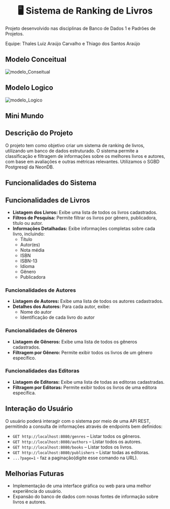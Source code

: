 <h1 align="center">🖥️ Sistema de Ranking de Livros</h1>
<p> Projeto desenvolvido nas disciplinas de Banco de Dados 1 e Padrões de Projetos. </p>
<p> Equipe: Thales Luiz Araújo Carvalho e Thiago dos Santos Araújo</p>

## Modelo Conceitual
![modelo_Conseitual](https://github.com/user-attachments/assets/1a720881-2882-438b-8824-41547756e2ca)



## Modelo Logico
![modelo_Logico](https://github.com/user-attachments/assets/583e62e1-a3db-44fd-bbb3-b1e165609be1)



## Mini Mundo

## Descrição do Projeto

O projeto tem como objetivo criar um sistema de ranking de livros, utilizando um banco de dados estruturado. O sistema permite a classificação e filtragem de informações sobre os melhores livros e autores, com base em avaliações e outras métricas relevantes.
Utilizamos o SGBD Postgresql da NeonDB.

## Funcionalidades do Sistema

## Funcionalidades de Livros

- **Listagem dos Livros:** Exibe uma lista de todos os livros cadastrados.
- **Filtros de Pesquisa:** Permite filtrar os livros por gênero, publicadora, título ou autor.
- **Informações Detalhadas:** Exibe informações completas sobre cada livro, incluindo:
  - Título
  - Autor(es)
  - Nota média
  - ISBN
  - ISBN-13
  - Idioma
  - Gênero
  - Publicadora

### Funcionalidades de Autores

- **Listagem de Autores:** Exibe uma lista de todos os autores cadastrados.
- **Detalhes dos Autores:** Para cada autor, exibe:
  - Nome do autor
  - Identificação de cada livro do autor

### Funcionalidades de Gêneros

- **Listagem de Gêneros:** Exibe uma lista de todos os gêneros cadastrados.
- **Filtragem por Gênero:** Permite exibir todos os livros de um gênero específico.

### Funcionalidades das Editoras

- **Listagem de Editoras:** Exibe uma lista de todas as editoras cadastradas.
- **Filtragem por Editoras:** Permite exibir todos os livros de uma editora específica.

## Interação do Usuário

O usuário poderá interagir com o sistema por meio de uma API REST, permitindo a consulta de informações através de endpoints bem definidos:

- `GET http://localhost:8080/genres` – Listar todos os gêneros.
- `GET http://localhost:8080/authors` – Listar todos os autores.
- `GET http://localhost:8080/books` – Listar todos os livros.
- `GET http://localhost:8080/publishers` – Listar todas as editoras.
- `...?page=1` - faz a paginação(digite esse comando na URL).

## Melhorias Futuras

- Implementação de uma interface gráfica ou web para uma melhor experiência do usuário.
- Expansão do banco de dados com novas fontes de informação sobre livros e autores.

